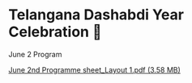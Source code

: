 # Telangana Dashabdi Year Celebration 🎉

June 2 Program

[June 2nd Programme sheet\_Layout 1.pdf (3.58 MB)](../files/497e5e43-bf79-4ef8-9bf3-b8f217d91546.pdf)